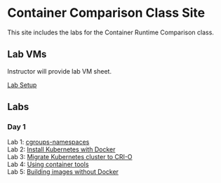 # Container Comparison Class Site

This site includes the labs for the Container Runtime Comparison class.


## Lab VMs  
[//]: # (https://docs.google.com/spreadsheets/d/1psMAAPxgHq9wpZVftao9UT8MIWR1xljq-WB8aOiVBRI/edit?usp=sharing)  
Instructor will provide lab VM sheet.

[Lab Setup](labs/setup/)  

## Labs

### Day 1
Lab 1: [cgroups-namespaces](https://jruels.github.io/compare-containers/labs/cgroups-namespaces/)  
Lab 2: [Install Kubernetes with Docker](https://jruels.github.io/compare-containers/labs/install-k8s-docker/)  
Lab 3: [Migrate Kubernetes cluster to CRI-O](https://jruels.github.io/compare-containers/labs/migrate-k8s-to-crio/)  
Lab 4: [Using container tools](labs/crictl-and-ctr/)  
Lab 5: [Building images without Docker](labs/building-images-without-docker/)  



